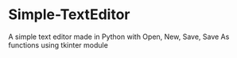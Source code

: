 # Simple-TextEditor
A simple text editor made in Python with Open, New, Save, Save As functions using tkinter module
